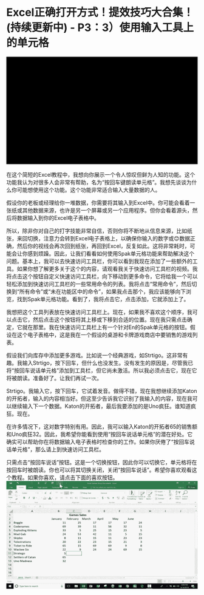 # Excel正确打开方式！提效技巧大合集！(持续更新中) - P3：3）使用输入工具上的单元格 

![](img/b5fe42f0b88cc861c29c8d5c6910724a_0.png)

在这个简短的Excel教程中，我想向你展示一个令人惊叹但鲜为人知的功能。这个功能我认为对很多人会非常有帮助，名为“按回车键朗读单元格”。我想先谈谈为什么你可能想使用这个功能。这个功能非常适合输入大量数据的人。

假设你的老板或经理给你一堆数据，你需要将其输入到Excel中。你可能会看着一张纸或其他数据来源，也许是另一个屏幕或另一个应用程序。但你会看着源头，然后将数据输入到你的Excel电子表格中。

所以，除非你对自己的打字技能非常自信，否则你将不断地从信息来源，比如纸张，来回切换，注意力会转到Excel电子表格上，以确保你输入的数字或😊数据正确，然后你的视线会再次回到纸张，再回到Excel，反复如此。这将非常耗时，可能会让你感到烦躁。因此，让我们看看如何使用Spak单元格功能来帮助解决这个问题。基本上，我可以去快速访问工具栏，你可以看到我现在添加了一些额外的工具。如果你想了解更多关于这个的内容，请观看我关于快速访问工具栏的视频。我将点击这个按钮自定义快速访问工具栏，向下移动到更多命令，它将给我一个可以轻松添加到快速访问工具栏的一些常用命令的列表。我将点击“常用命令”，然后切换到“所有命令”或“未在功能区中的命令”，如果我点击那个，我应该能够向下浏览，找到Spak单元格功能。看到了，我将点击它，点击添加，它就添加上了。

我想把这个工具列表放在快速访问工具栏上。现在，如果我不喜欢这个顺序，我可以点击它，然后点击这个按钮将其上移或下移到合适的位置。现在我只需点击确定，它就在那里。我在快速访问工具栏上有一个针对En的Spak单元格的按钮。假设在这个电子表格中，这是我在一个假设的桌游和卡牌游戏商店中要销售的游戏列表。

假设我们向库存中添加更多游戏。比如说一个经典游戏，如Strtigo。这非常有趣。我输入Strtigo，按下回车，但什么也没发生。没有发生的原因是，尽管我已将“按回车说话单元格”添加到工具栏，但它尚未激活。所以我必须点击它，现在它将被朗读。准备好了。让我们再试一次。

Strtigo。我输入它，按下回车，它试着发音。做得不错，现在我想继续添加Katon的开拓者，输入的内容相当好。但这至少告诉我它识别了我输入的内容，现在我可以继续输入下一个数据。Katon的开拓者，最后我要添加的是Uno疯狂。谁知道疯狂。现在。

在许多情况下，这对数字特别有用。因此，我可以输入Katon的开拓者65的销售额和Uno疯狂32。因此，我希望你能看到使用“按回车说话单元格”的潜在好处。它确实可以帮助你在将数据输入电子表格时检查你的工作。如果你厌倦了“按回车说话单元格”，那么请上到快速访问工具栏。

只需点击“按回车说话”按钮。这是一个切换按钮，因此你可以切换它，单元格将在按回车时被朗读。你也可以将其切换关闭，关闭“按回车说话”。希望你喜欢观看这个教程。如果你喜欢，请点击下面的喜欢按钮。![](img/b5fe42f0b88cc861c29c8d5c6910724a_2.png)
